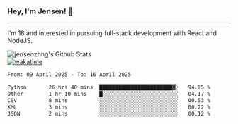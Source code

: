### Hey, I'm Jensen! 👋

---

I'm 18 and interested in pursuing full-stack development with React and NodeJS.

![jensenzhng's Github Stats](https://github-readme-stats.vercel.app/api?username=jensenzhng&theme=dark&show_icons=true&count_private=true)
<br />
[![wakatime](https://wakatime.com/badge/user/cbfc263d-3611-4e36-8278-8fad45fe3f62.svg)](https://wakatime.com/@cbfc263d-3611-4e36-8278-8fad45fe3f62)

<!--START_SECTION:waka-->

```txt
From: 09 April 2025 - To: 16 April 2025

Python       26 hrs 40 mins  ███████████████████████▓░   94.85 %
Other        1 hr 10 mins    █░░░░░░░░░░░░░░░░░░░░░░░░   04.17 %
CSV          8 mins          ░░░░░░░░░░░░░░░░░░░░░░░░░   00.53 %
XML          3 mins          ░░░░░░░░░░░░░░░░░░░░░░░░░   00.22 %
JSON         2 mins          ░░░░░░░░░░░░░░░░░░░░░░░░░   00.12 %
```

<!--END_SECTION:waka-->
